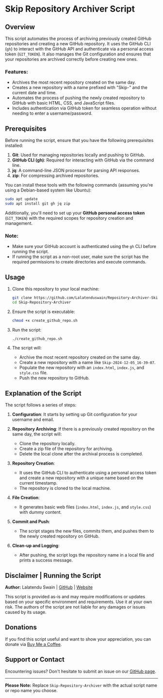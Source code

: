 # Skip Repository Archiver Script

## Overview

This script automates the process of archiving previously created GitHub repositories and creating a new GitHub repository. It uses the GitHub CLI (`gh`) to interact with the GitHub API and authenticate via a personal access token (`GIT_TOKEN`). It also manages the Git configuration and ensures that your repositories are archived correctly before creating new ones.

### Features:
- Archives the most recent repository created on the same day.
- Creates a new repository with a name prefixed with "Skip-" and the current date and time.
- Automates the process of pushing the newly created repository to GitHub with basic HTML, CSS, and JavaScript files.
- Includes authentication via GitHub token for seamless operation without needing to enter a username/password.

## Prerequisites

Before running the script, ensure that you have the following prerequisites installed:

1. **Git**: Used for managing repositories locally and pushing to GitHub.
2. **GitHub CLI (gh)**: Required for interacting with GitHub via the command line.
3. **jq**: A command-line JSON processor for parsing API responses.
4. **zip**: For compressing archived repositories.
   
You can install these tools with the following commands (assuming you're using a Debian-based system like Ubuntu):

```bash
sudo apt update
sudo apt install git gh jq zip
```

Additionally, you'll need to set up your **GitHub personal access token** (`GIT_TOKEN`) with the required scopes for repository creation and management. 

### Note:
- Make sure your GitHub account is authenticated using the `gh` CLI before running the script.
- If running the script as a non-root user, make sure the script has the required permissions to create directories and execute commands.

## Usage

1. Clone this repository to your local machine:

   ```bash
   git clone https://github.com/Lalatenduswain/Repository-Archiver-Skip.git
   cd Skip-Repository-Archiver
   ```

2. Ensure the script is executable:

   ```bash
   chmod +x create_github_repo.sh
   ```

3. Run the script:

   ```bash
   ./create_github_repo.sh
   ```

4. The script will:
   - Archive the most recent repository created on the same day.
   - Create a new repository with a name like `Skip-2024-12-05_16-39-07`.
   - Populate the new repository with an `index.html`, `index.js`, and `style.css` file.
   - Push the new repository to GitHub.

## Explanation of the Script

The script follows a series of steps:

1. **Configuration**: It starts by setting up Git configuration for your username and email.
   
2. **Repository Archiving**: If there is a previously created repository on the same day, the script will:
   - Clone the repository locally.
   - Create a zip file of the repository for archiving.
   - Delete the local clone after the archival process is completed.
   
3. **Repository Creation**: 
   - It uses the GitHub CLI to authenticate using a personal access token and create a new repository with a unique name based on the current timestamp.
   - The repository is cloned to the local machine.

4. **File Creation**: 
   - It generates basic web files (`index.html`, `index.js`, and `style.css`) with dummy content.
   
5. **Commit and Push**:
   - The script stages the new files, commits them, and pushes them to the newly created repository on GitHub.

6. **Clean-up and Logging**: 
   - After pushing, the script logs the repository name in a local file and prints a success message.

## Disclaimer | Running the Script

**Author:** Lalatendu Swain | [GitHub](https://github.com/Lalatenduswain) | [Website](https://blog.lalatendu.info/)

This script is provided as-is and may require modifications or updates based on your specific environment and requirements. Use it at your own risk. The authors of the script are not liable for any damages or issues caused by its usage.

## Donations

If you find this script useful and want to show your appreciation, you can donate via [Buy Me a Coffee](https://www.buymeacoffee.com/lalatendu.swain).

## Support or Contact

Encountering issues? Don't hesitate to submit an issue on our [GitHub page](https://github.com/Lalatenduswain/Skip-Repository-Archiver/issues).

---

**Please Note:** Replace `Skip-Repository-Archiver` with the actual script name or repo name you choose.
